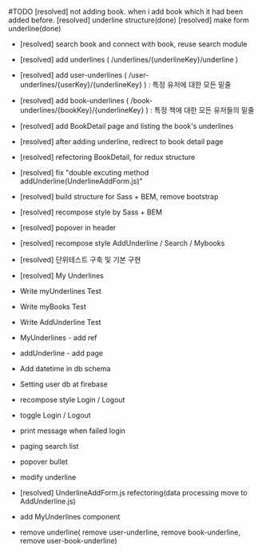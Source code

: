 #TODO
[resolved] not adding book. when i add book which it had been added before.
[resolved] underline structure(done)
[resolved] make form underline(done)

- [resolved] search book and connect with book, reuse search module
- [resolved] add underlines ( /underlines/{underlineKey}/underline )
- [resolved] add user-underlines ( /user-underlines/{userKey}/{underlineKey} ) : 특정 유저에 대한 모든 밑줄
- [resolved] add book-underlines ( /book-underlines/{bookKey}/{underlineKey} ) : 특정 책에 대한 모든 유저들의 밑줄
- [resolved] add BookDetail page and listing the book's underlines
- [resolved] after adding underline, redirect to book detail page  
- [resolved] refectoring BookDetail, for redux structure
- [resolved] fix "double excuting method addUnderline(UnderlineAddForm.js)"
- [resolved] build structure for Sass + BEM, remove bootstrap
- [resolved] recompose style by Sass + BEM
- [resolved] popover in header
- [resolved] recompose style AddUnderline / Search / Mybooks
- [resolved] 단위테스트 구축 및 기본 구현
- [resolved] My Underlines
- Write myUnderlines Test
- Write myBooks Test
- Write AddUnderline Test
- MyUnderlines - add ref
- addUnderline - add page
- Add datetime in db schema
- Setting user db at firebase
- recompose style Login / Logout
- toggle Login / Logout
- print message when failed login
- paging search list
- popover bullet

- modify underline
- [resolved] UnderlineAddForm.js refectoring(data processing move to AddUnderline.js)
- add MyUnderlines component
- remove underline( remove user-underline, remove book-underline, remove user-book-underline)
